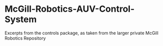 McGill-Robotics-AUV-Control-System
==================================

Excerpts from the controls package, as taken from the larger private McGill Robotics Repository
